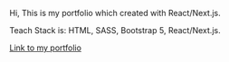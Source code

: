 Hi, 
This is my portfolio which created with React/Next.js.

Teach Stack is:
	HTML, SASS, Bootstrap 5, React/Next.js.

<a href="https://portfolio-fahim-nine.vercel.app" target="blank"> Link to my portfolio </a>
